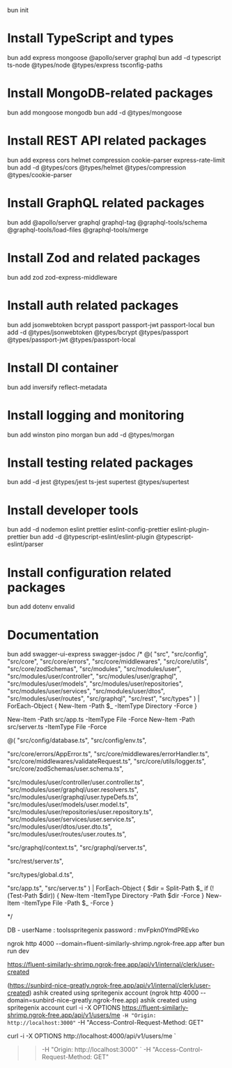 bun init

# Install TypeScript and types

bun add express mongoose @apollo/server graphql
bun add -d typescript ts-node @types/node @types/express tsconfig-paths

# Install MongoDB-related packages

bun add mongoose mongodb
bun add -d @types/mongoose

# Install REST API related packages

bun add express cors helmet compression cookie-parser express-rate-limit
bun add -d @types/cors @types/helmet @types/compression @types/cookie-parser

# Install GraphQL related packages

bun add @apollo/server graphql graphql-tag @graphql-tools/schema @graphql-tools/load-files @graphql-tools/merge

# Install Zod and related packages

bun add zod zod-express-middleware

# Install auth related packages

bun add jsonwebtoken bcrypt passport passport-jwt passport-local
bun add -d @types/jsonwebtoken @types/bcrypt @types/passport @types/passport-jwt @types/passport-local

# Install DI container

bun add inversify reflect-metadata

# Install logging and monitoring

bun add winston pino morgan
bun add -d @types/morgan

# Install testing related packages

bun add -d jest @types/jest ts-jest supertest @types/supertest

# Install developer tools

bun add -d nodemon eslint prettier eslint-config-prettier eslint-plugin-prettier
bun add -d @typescript-eslint/eslint-plugin @typescript-eslint/parser

# Install configuration related packages

bun add dotenv envalid

# Documentation

bun add swagger-ui-express swagger-jsdoc
/\*
@(
"src",
"src/config",
"src/core",
"src/core/errors",
"src/core/middlewares",
"src/core/utils",
"src/core/zodSchemas",
"src/modules",
"src/modules/user",
"src/modules/user/controller",
"src/modules/user/graphql",
"src/modules/user/models",
"src/modules/user/repositories",
"src/modules/user/services",
"src/modules/user/dtos",
"src/modules/user/routes",
"src/graphql",
"src/rest",
"src/types"
) | ForEach-Object { New-Item -Path $\_ -ItemType Directory -Force }

New-Item -Path src/app.ts -ItemType File -Force
New-Item -Path src/server.ts -ItemType File -Force

<!-- -------------------------------------------------------------  -->

@(
"src/config/database.ts",
"src/config/env.ts",

"src/core/errors/AppError.ts",
"src/core/middlewares/errorHandler.ts",
"src/core/middlewares/validateRequest.ts",
"src/core/utils/logger.ts",
"src/core/zodSchemas/user.schema.ts",

"src/modules/user/controller/user.controller.ts",
"src/modules/user/graphql/user.resolvers.ts",
"src/modules/user/graphql/user.typeDefs.ts",
"src/modules/user/models/user.model.ts",
"src/modules/user/repositories/user.repository.ts",
"src/modules/user/services/user.service.ts",
"src/modules/user/dtos/user.dto.ts",
"src/modules/user/routes/user.routes.ts",

"src/graphql/context.ts",
"src/graphql/server.ts",

"src/rest/server.ts",

"src/types/global.d.ts",

"src/app.ts",
"src/server.ts"
) | ForEach-Object {
$dir = Split-Path $_
if (!(Test-Path $dir)) { New-Item -ItemType Directory -Path $dir -Force }
New-Item -ItemType File -Path $_ -Force
}

\*/

DB -
userName : toolsspritegenix
password : mvFpkn0YmdPREvko

ngrok http 4000 --domain=fluent-similarly-shrimp.ngrok-free.app
after bun run dev

https://fluent-similarly-shrimp.ngrok-free.app/api/v1/internal/clerk/user-created

(https://sunbird-nice-greatly.ngrok-free.app/api/v1/internal/clerk/user-created) ashik created using spritegenix account
(ngrok http 4000 --domain=sunbird-nice-greatly.ngrok-free.app) ashik created using spritegenix account
curl -i -X OPTIONS https://fluent-similarly-shrimp.ngrok-free.app/api/v1/users/me `-H "Origin: http://localhost:3000"`
-H "Access-Control-Request-Method: GET"

curl -i -X OPTIONS http://localhost:4000/api/v1/users/me `

> > -H "Origin: http://localhost:3000" `
> > -H "Access-Control-Request-Method: GET"
